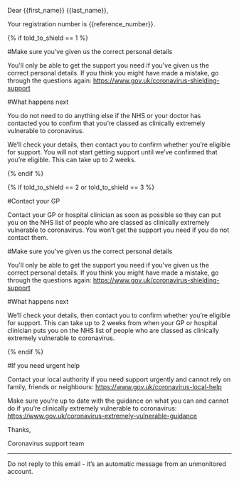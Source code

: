 Dear {{first_name}} {{last_name}},

Your registration number is {{reference_number}}.

{% if told_to_shield == 1 %}

#Make sure you've given us the correct personal details

You'll only be able to get the support you need if you've given us the correct personal details. If you think you might have made a mistake, go through the questions again: https://www.gov.uk/coronavirus-shielding-support

#What happens next

You do not need to do anything else if the NHS or your doctor has contacted you to confirm that you’re classed as clinically extremely vulnerable to coronavirus.

We’ll check your details, then contact you to confirm whether you’re eligible for support. You will not start getting support until we’ve confirmed that you’re eligible. This can take up to 2 weeks.

{% endif %}

{% if told_to_shield == 2 or told_to_shield ==  3 %}

#Contact your GP

Contact your GP or hospital clinician as soon as possible so they can put you on the NHS list of people who are classed as clinically extremely vulnerable to coronavirus. You won’t get the support you need if you do not contact them.

#Make sure you've given us the correct personal details

You'll only be able to get the support you need if you've given us the correct personal details. If you think you might have made a mistake, go through the questions again: https://www.gov.uk/coronavirus-shielding-support

#What happens next

We’ll check your details, then contact you to confirm whether you’re eligible for support. This can take up to 2 weeks from when your GP or hospital clinician puts you on the NHS list of people who are classed as clinically extremely vulnerable to coronavirus.

{% endif %}

#If you need urgent help

Contact your local authority if you need support urgently and cannot rely on family, friends or neighbours: https://www.gov.uk/coronavirus-local-help

Make sure you’re up to date with the guidance on what you can and cannot do if you’re clinically extremely vulnerable to coronavirus: https://www.gov.uk/coronavirus-extremely-vulnerable-guidance

Thanks,

Coronavirus support team

-----

Do not reply to this email - it’s an automatic message from an unmonitored account.
